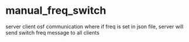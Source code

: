 # manual_freq_switch
server client osf communication where if freq is set in json file, server will send switch freq message to all clients
